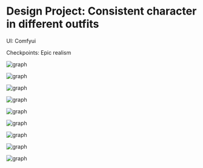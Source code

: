 # Design Project: Consistent character in different outfits

UI: Comfyui

Checkpoints: Epic realism

![graph](/images/IMG_0710.JPG)

![graph](/images/ComfyUI_00372_.png)

![graph](/images/ComfyUI_00379_.png)

![graph](/images/ComfyUI_00380_.png)

![graph](/images/ComfyUI_00383_.png)

![graph](/images/ComfyUI_00385_.png)

![graph](/images/ComfyUI_00374_.png)

![graph](/images/ComfyUI_00373_.png)

![graph](/images/ComfyUI_00384_.png)

